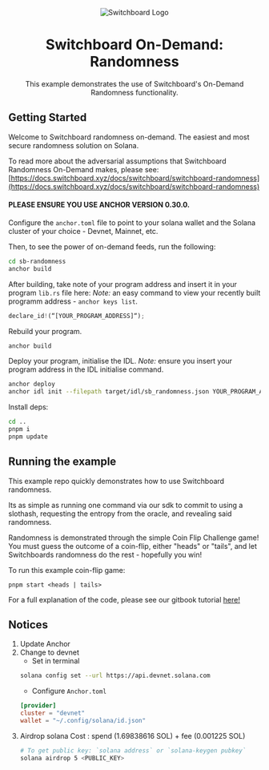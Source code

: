 <div align="center">

![Switchboard Logo](https://github.com/switchboard-xyz/core-sdk/raw/main/website/static/img/icons/switchboard/avatar.png)

# Switchboard On-Demand: Randomness 
This example demonstrates the use of Switchboard's On-Demand Randomness functionality.

</div>


## Getting Started

Welcome to Switchboard randomness on-demand.  The easiest and most secure
randomness solution on Solana.

To read more about the adversarial assumptions that Switchboard Randomness
On-Demand makes, please see: [https://docs.switchboard.xyz/docs/switchboard/switchboard-randomness](https://docs.switchboard.xyz/docs/switchboard/switchboard-randomness)

#### PLEASE ENSURE YOU USE ANCHOR VERSION 0.30.0. 

Configure the `anchor.toml` file to point to your solana wallet and the Solana cluster of your choice - Devnet, Mainnet, etc.

Then, to see the power of on-demand feeds, run the following:

```bash
cd sb-randomness
anchor build
```
After building, take note of your program address and insert it in your program `lib.rs` file here:
*Note:* an easy command to view your recently built programm address - `anchor keys list`.
```typescript
declare_id!(“[YOUR_PROGRAM_ADDRESS]“);
```
Rebuild your program.
```bash
anchor build
```
Deploy your program, initialise the IDL.
*Note:* ensure you insert your program address in the IDL initialise command.

```bash
anchor deploy
anchor idl init --filepath target/idl/sb_randomness.json YOUR_PROGRAM_ADDRESS
```
Install deps:
```bash
cd ..
pnpm i 
pnpm update
```

## Running the example

This example repo quickly demonstrates how to use Switchboard randomness.

Its as simple as running one command via our sdk to commit to using a slothash,
requesting the entropy from the oracle, and revealing said randomness.

Randomness is demonstrated through the simple Coin Flip Challenge game! You must guess the outcome of a coin-flip, either "heads" or "tails", and let Switchboards randomness do the rest - hopefully you win!

To run this example coin-flip game: 

`pnpm start <heads | tails>`


For a full explanation of the code, please see our gitbook tutorial [here!](https://docs.switchboard.xyz/docs/switchboard/switchboard-randomness/getting-started)


## Notices
1. Update Anchor
2. Change to devnet
   - Set in terminal
   ```bash
   solana config set --url https://api.devnet.solana.com
   ```
   - Configure `Anchor.toml`
   ```toml
   [provider]
   cluster = "devnet"
   wallet = "~/.config/solana/id.json"
   ```
3. Airdrop solana
   Cost : spend (1.69838616 SOL) + fee (0.001225 SOL)
   ```bash
   # To get public key: `solana address` or `solana-keygen pubkey`
   solana airdrop 5 <PUBLIC_KEY>
   ```